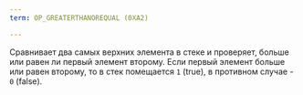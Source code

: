 ```yaml
---
term: OP_GREATERTHANOREQUAL (0XA2)

---
```

Сравнивает два самых верхних элемента в стеке и проверяет, больше или равен ли первый элемент второму. Если первый элемент больше или равен второму, то в стек помещается `1` (true), в противном случае - `0` (false).